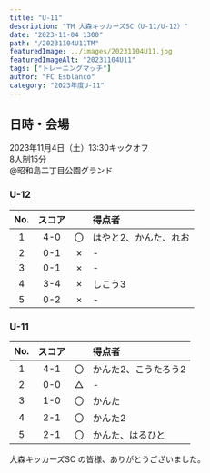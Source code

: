 ```yaml
---
title: "U-11"
description: "TM 大森キッカーズSC（U-11/U-12）"
date: "2023-11-04 1300"
path: "/20231104U11TM"
featuredImage: ../images/20231104U11.jpg
featuredImageAlt: "20231104U11"
tags: ["トレーニングマッチ"]
author: "FC Esblanco"
category: "2023年度U-11"
---
```


## 日時・会場

2023年11月4日（土）13:30キックオフ<br>
8人制15分<br>
@昭和島二丁目公園グランド


### U-12

| No.| スコア |   | 得点者  |
|:--:|:------:|:-:|:--------|
| 1  | 4-0 | 〇 |はやと2、かんた、れお|
| 2  | 0-1 | × |-|
| 3  | 0-1 | × |-|
| 4  | 3-4 | × |しこう3|
| 5  | 0-2 | × |-|


### U-11

| No.| スコア |   | 得点者  |
|:--:|:------:|:-:|:--------|
| 1  | 4-1 | 〇 |かんた2、こうたろう2|
| 2  | 0-0 | △ |-|
| 3  | 1-0 | 〇 |かんた|
| 4  | 2-1 | 〇 |かんた2|
| 5  | 2-1 | 〇 |かんた、はるひと|


大森キッカーズSC の皆様、ありがとうございました。
